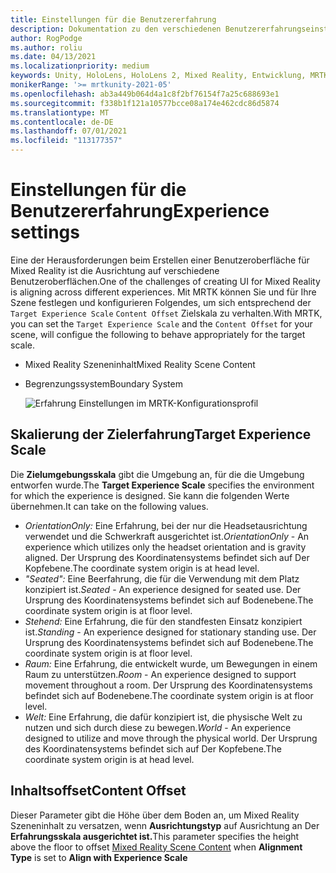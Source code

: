 ```yaml
---
title: Einstellungen für die Benutzererfahrung
description: Dokumentation zu den verschiedenen Benutzererfahrungseinstellungen für MRTK
author: RogPodge
ms.author: roliu
ms.date: 04/13/2021
ms.localizationpriority: medium
keywords: Unity, HoloLens, HoloLens 2, Mixed Reality, Entwicklung, MRTK
monikerRange: '>= mrtkunity-2021-05'
ms.openlocfilehash: ab3a449b064d4a1c8f2bf76154f7a25c688693e1
ms.sourcegitcommit: f338b1f121a10577bcce08a174e462cdc86d5874
ms.translationtype: MT
ms.contentlocale: de-DE
ms.lasthandoff: 07/01/2021
ms.locfileid: "113177357"
---
```

# <a name="experience-settings"></a><span data-ttu-id="8492e-104">Einstellungen für die Benutzererfahrung</span><span class="sxs-lookup"><span data-stu-id="8492e-104">Experience settings</span></span>

<span data-ttu-id="8492e-105">Eine der Herausforderungen beim Erstellen einer Benutzeroberfläche für Mixed Reality ist die Ausrichtung auf verschiedene Benutzeroberflächen.</span><span class="sxs-lookup"><span data-stu-id="8492e-105">One of the challenges of creating UI for Mixed Reality is aligning across different experiences.</span></span> <span data-ttu-id="8492e-106">Mit MRTK können Sie und für Ihre Szene festlegen und konfigurieren Folgendes, um sich entsprechend der `Target Experience Scale` `Content Offset` Zielskala zu verhalten.</span><span class="sxs-lookup"><span data-stu-id="8492e-106">With MRTK, you can set the `Target Experience Scale` and the `Content Offset` for your scene, will configue the following to behave appropriately for the target scale.</span></span>

- <span data-ttu-id="8492e-107">Mixed Reality Szeneninhalt</span><span class="sxs-lookup"><span data-stu-id="8492e-107">Mixed Reality Scene Content</span></span>
- <span data-ttu-id="8492e-108">Begrenzungssystem</span><span class="sxs-lookup"><span data-stu-id="8492e-108">Boundary System</span></span>

  ![Erfahrung Einstellungen im MRTK-Konfigurationsprofil](../images/experience-settings/ExperienceSettings.png)

## <a name="target-experience-scale"></a><span data-ttu-id="8492e-110">Skalierung der Zielerfahrung</span><span class="sxs-lookup"><span data-stu-id="8492e-110">Target Experience Scale</span></span>

<span data-ttu-id="8492e-111">Die **Zielumgebungsskala** gibt die Umgebung an, für die die Umgebung entworfen wurde.</span><span class="sxs-lookup"><span data-stu-id="8492e-111">The **Target Experience Scale** specifies the environment for which the experience is designed.</span></span> <span data-ttu-id="8492e-112">Sie kann die folgenden Werte übernehmen.</span><span class="sxs-lookup"><span data-stu-id="8492e-112">It can take on the following values.</span></span>

* <span data-ttu-id="8492e-113">*OrientationOnly:* Eine Erfahrung, bei der nur die Headsetausrichtung verwendet und die Schwerkraft ausgerichtet ist.</span><span class="sxs-lookup"><span data-stu-id="8492e-113">*OrientationOnly* - An experience which utilizes only the headset orientation and is gravity aligned.</span></span> <span data-ttu-id="8492e-114">Der Ursprung des Koordinatensystems befindet sich auf Der Kopfebene.</span><span class="sxs-lookup"><span data-stu-id="8492e-114">The coordinate system origin is at head level.</span></span>
* <span data-ttu-id="8492e-115">*"Seated":* Eine Beerfahrung, die für die Verwendung mit dem Platz konzipiert ist.</span><span class="sxs-lookup"><span data-stu-id="8492e-115">*Seated* - An experience designed for seated use.</span></span> <span data-ttu-id="8492e-116">Der Ursprung des Koordinatensystems befindet sich auf Bodenebene.</span><span class="sxs-lookup"><span data-stu-id="8492e-116">The coordinate system origin is at floor level.</span></span>
* <span data-ttu-id="8492e-117">*Stehend:* Eine Erfahrung, die für den standfesten Einsatz konzipiert ist.</span><span class="sxs-lookup"><span data-stu-id="8492e-117">*Standing* - An experience designed for stationary standing use.</span></span> <span data-ttu-id="8492e-118">Der Ursprung des Koordinatensystems befindet sich auf Bodenebene.</span><span class="sxs-lookup"><span data-stu-id="8492e-118">The coordinate system origin is at floor level.</span></span>
* <span data-ttu-id="8492e-119">*Raum:* Eine Erfahrung, die entwickelt wurde, um Bewegungen in einem Raum zu unterstützen.</span><span class="sxs-lookup"><span data-stu-id="8492e-119">*Room* - An experience designed to support movement throughout a room.</span></span> <span data-ttu-id="8492e-120">Der Ursprung des Koordinatensystems befindet sich auf Bodenebene.</span><span class="sxs-lookup"><span data-stu-id="8492e-120">The coordinate system origin is at floor level.</span></span>
* <span data-ttu-id="8492e-121">*Welt:* Eine Erfahrung, die dafür konzipiert ist, die physische Welt zu nutzen und sich durch diese zu bewegen.</span><span class="sxs-lookup"><span data-stu-id="8492e-121">*World* - An experience designed to utilize and move through the physical world.</span></span> <span data-ttu-id="8492e-122">Der Ursprung des Koordinatensystems befindet sich auf Der Kopfebene.</span><span class="sxs-lookup"><span data-stu-id="8492e-122">The coordinate system origin is at head level.</span></span>

## <a name="content-offset"></a><span data-ttu-id="8492e-123">Inhaltsoffset</span><span class="sxs-lookup"><span data-stu-id="8492e-123">Content Offset</span></span>

<span data-ttu-id="8492e-124">Dieser Parameter gibt die Höhe über [](scene-content.md) dem Boden an, um Mixed Reality Szeneninhalt zu versatzen, wenn **Ausrichtungstyp** auf Ausrichtung an Der **Erfahrungsskala ausgerichtet ist.**</span><span class="sxs-lookup"><span data-stu-id="8492e-124">This parameter specifies the height above the floor to offset [Mixed Reality Scene Content](scene-content.md) when **Alignment Type** is set to **Align with Experience Scale**</span></span>
